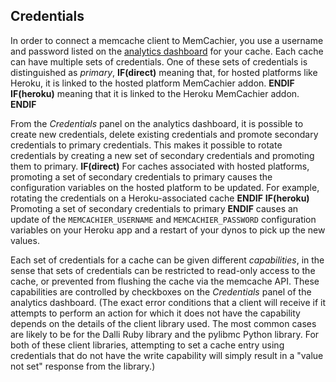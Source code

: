 
## Credentials

In order to connect a memcache client to MemCachier, you use a
username and password listed on the [analytics dashboard](#memcachier-analytics)
for your cache. Each cache can have multiple sets of credentials.
One of these sets of credentials is distinguished as *primary*,
**IF(direct)**
meaning that, for hosted platforms like Heroku,
it is linked to the hosted platform MemCachier addon.
**ENDIF**
**IF(heroku)**
meaning that it is linked to the Heroku MemCachier addon.
**ENDIF**

From the *Credentials* panel on the analytics dashboard, it
is possible to create new credentials, delete existing credentials and
promote secondary credentials to primary credentials. This makes it
possible to rotate credentials by creating a new set of secondary
credentials and promoting them to primary.
**IF(direct)**
For caches associated with hosted platforms, promoting a set of secondary
credentials to primary causes the configuration variables on the hosted
platform to be updated. For example, rotating the credentials on a
Heroku-associated cache
**ENDIF**
**IF(heroku)**
Promoting a set of secondary credentials to primary
**ENDIF**
causes an update of the `MEMCACHIER_USERNAME` and
`MEMCACHIER_PASSWORD` configuration variables on your Heroku app and a
restart of your dynos to pick up the new values.

Each set of credentials for a cache can be given different
*capabilities*, in the sense that sets of credentials can be
restricted to read-only access to the cache, or prevented from
flushing the cache via the memcache API. These capabilities are
controlled by checkboxes on the *Credentials* panel of the analytics
dashboard. (The exact error conditions that a client will receive if
it attempts to perform an action for which it does not have the
capability depends on the details of the client library used. The
most common cases are likely to be for the Dalli Ruby library and the
pylibmc Python library. For both of these client libraries,
attempting to set a cache entry using credentials that do not have the
write capability will simply result in a "value not set" response from
the library.)
